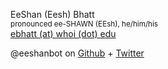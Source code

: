 EeShan (Eesh) Bhatt \
<sup>pronounced ee-SHAWN (EEsh), he/him/his</sup>\
[ebhatt (at) whoi (dot) edu](mailto:ebhatt@whoi.edu)

@eeshanbot on [Github](https://www.github.com/eeshanbot) + [Twitter](https://www.twitter.com/eeshanbot)